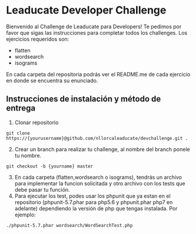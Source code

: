 # Leaducate Developer Challenge
Bienvenido al Challenge de Leaducate para Developers! Te pedimos por favor que sigas las instrucciones para completar todos los challenges. Los ejercicios requeridos son:

- flatten
- wordsearch
- isograms

En cada carpeta del repositoria podrás ver el README.me de cada ejercicio en donde se encuentra su enunciado.

## Instrucciones de instalación y método de entrega

1. Clonar repositorio
```
git clone https://{yourusername}@github.com/nllorcaleaducate/devchallenge.git .
```
2. Crear un branch para realizar tu challenge, al nombre del branch ponele tu nombre.
```
git checkout -b {yourname} master
```
3. En cada carpeta (flatten,wordsearch o isograms), tendrás un archivo para implementar la funcion solicitada y otro archivo con los tests que debe pasar tu función.
4. Para ejecutar los test, podes usar los phpunit que ya estan en el repositorio (phpunit-5.7.phar para php5.6 y phpunit.phar php7 en adelante) dependiendo la versión de php que tengas instalada. Por ejemplo:
```
./phpunit-5.7.phar wordsearch/WordSearchTest.php
```
